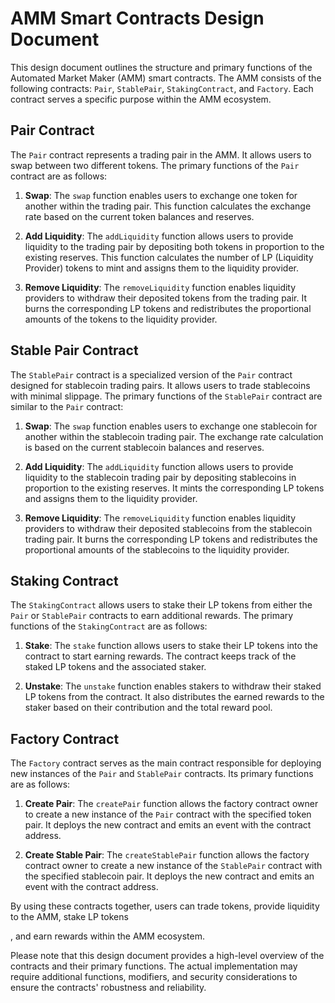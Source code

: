 # AMM Smart Contracts Design Document

This design document outlines the structure and primary functions of the Automated Market Maker (AMM) smart contracts. The AMM consists of the following contracts: `Pair`, `StablePair`, `StakingContract`, and `Factory`. Each contract serves a specific purpose within the AMM ecosystem.

## Pair Contract

The `Pair` contract represents a trading pair in the AMM. It allows users to swap between two different tokens. The primary functions of the `Pair` contract are as follows:

1. **Swap**: The `swap` function enables users to exchange one token for another within the trading pair. This function calculates the exchange rate based on the current token balances and reserves.

2. **Add Liquidity**: The `addLiquidity` function allows users to provide liquidity to the trading pair by depositing both tokens in proportion to the existing reserves. This function calculates the number of LP (Liquidity Provider) tokens to mint and assigns them to the liquidity provider.

3. **Remove Liquidity**: The `removeLiquidity` function enables liquidity providers to withdraw their deposited tokens from the trading pair. It burns the corresponding LP tokens and redistributes the proportional amounts of the tokens to the liquidity provider.

## Stable Pair Contract

The `StablePair` contract is a specialized version of the `Pair` contract designed for stablecoin trading pairs. It allows users to trade stablecoins with minimal slippage. The primary functions of the `StablePair` contract are similar to the `Pair` contract:

1. **Swap**: The `swap` function enables users to exchange one stablecoin for another within the stablecoin trading pair. The exchange rate calculation is based on the current stablecoin balances and reserves.

2. **Add Liquidity**: The `addLiquidity` function allows users to provide liquidity to the stablecoin trading pair by depositing stablecoins in proportion to the existing reserves. It mints the corresponding LP tokens and assigns them to the liquidity provider.

3. **Remove Liquidity**: The `removeLiquidity` function enables liquidity providers to withdraw their deposited stablecoins from the stablecoin trading pair. It burns the corresponding LP tokens and redistributes the proportional amounts of the stablecoins to the liquidity provider.

## Staking Contract

The `StakingContract` allows users to stake their LP tokens from either the `Pair` or `StablePair` contracts to earn additional rewards. The primary functions of the `StakingContract` are as follows:

1. **Stake**: The `stake` function allows users to stake their LP tokens into the contract to start earning rewards. The contract keeps track of the staked LP tokens and the associated staker.

2. **Unstake**: The `unstake` function enables stakers to withdraw their staked LP tokens from the contract. It also distributes the earned rewards to the staker based on their contribution and the total reward pool.

## Factory Contract

The `Factory` contract serves as the main contract responsible for deploying new instances of the `Pair` and `StablePair` contracts. Its primary functions are as follows:

1. **Create Pair**: The `createPair` function allows the factory contract owner to create a new instance of the `Pair` contract with the specified token pair. It deploys the new contract and emits an event with the contract address.

2. **Create Stable Pair**: The `createStablePair` function allows the factory contract owner to create a new instance of the `StablePair` contract with the specified stablecoin pair. It deploys the new contract and emits an event with the contract address.

By using these contracts together, users can trade tokens, provide liquidity to the AMM, stake LP tokens

, and earn rewards within the AMM ecosystem.

Please note that this design document provides a high-level overview of the contracts and their primary functions. The actual implementation may require additional functions, modifiers, and security considerations to ensure the contracts' robustness and reliability.
